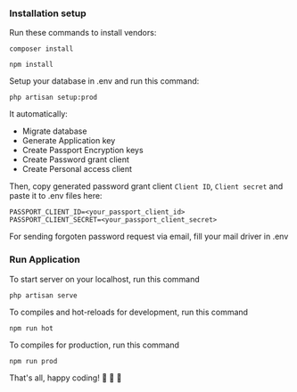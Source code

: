### Installation setup

Run these commands to install vendors:
```
composer install
```
```
npm install
```

Setup your database in .env and run this command:
```
php artisan setup:prod
```

It automatically:
* Migrate database
* Generate Application key
* Create Passport Encryption keys
* Create Password grant client
* Create Personal access client

Then, copy generated password grant client `Client ID`, `Client secret` and paste it to .env files here:
```
PASSPORT_CLIENT_ID=<your_passport_client_id>
PASSPORT_CLIENT_SECRET=<your_passport_client_secret>
```
For sending forgoten password request via email, fill your mail driver in .env

### Run Application
To start server on your localhost, run this command
```
php artisan serve
```

To compiles and hot-reloads for development, run this command
```
npm run hot
```

To compiles for production, run this command
```
npm run prod
```
That's all, happy coding! :tada: :tada: :tada: